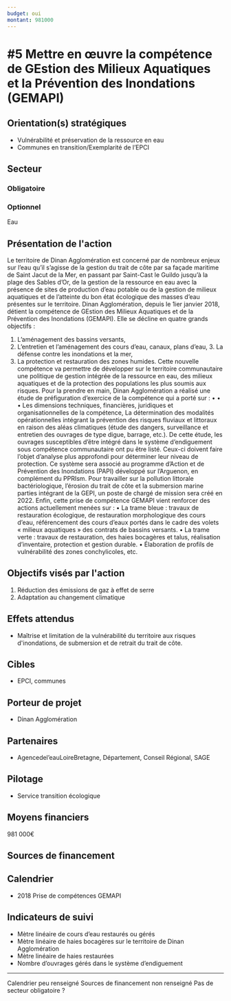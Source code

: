 ```yaml
---
budget: oui
montant: 981000
---
```


# #5 Mettre en œuvre la compétence de GEstion des Milieux Aquatiques et la Prévention des Inondations (GEMAPI)

## Orientation(s) stratégiques

- Vulnérabilité et préservation de la ressource en eau
- Communes en transition/Exemplarité de l’EPCI

## Secteur
### Obligatoire



### Optionnel

Eau

## Présentation de l'action

Le territoire de Dinan Agglomération est concerné par de nombreux enjeux sur l’eau qu’il s’agisse de la gestion du trait de côte par sa façade maritime de Saint Jacut de la Mer, en passant par Saint-Cast le Guildo jusqu’à la plage des Sables d’Or, de la gestion de la ressource en eau avec la présence de sites de production d’eau potable ou de la gestion de milieux aquatiques et de l’atteinte du bon état écologique des masses d’eau présentes sur le territoire.
Dinan Agglomération, depuis le 1ier janvier 2018, détient la compétence de GEstion des Milieux Aquatiques et de la Prévention des Inondations (GEMAPI).
Elle se décline en quatre grands objectifs :
1. L’aménagement des bassins versants,
2. L’entretien et l’aménagement des cours d’eau, canaux, plans d’eau, 3. La défense contre les inondations et la mer,
4. La protection et restauration des zones humides.
Cette nouvelle compétence va permettre de développer sur le territoire communautaire une politique de gestion intégrée de la ressource en eau, des milieux aquatiques et de la protection des populations les plus soumis aux risques.
Pour la prendre en main, Dinan Agglomération a réalisé une étude de préfiguration d’exercice de la compétence qui a porté sur :
  • •
•
Les dimensions techniques, financières, juridiques et organisationnelles de la compétence,
La détermination des modalités opérationnelles intégrant la prévention des risques fluviaux et littoraux en raison des aléas climatiques (étude des dangers, surveillance et entretien des ouvrages de type digue, barrage, etc.).
De cette étude, les ouvrages susceptibles d’être intégré dans le système d’endiguement sous compétence communautaire ont pu être listé. Ceux-ci doivent faire l’objet d’analyse plus approfondi pour déterminer leur niveau de protection. Ce système sera associé au programme d’Action et de Prévention des Inondations (PAPI) développé sur l’Arguenon, en complément du PPRIsm.
  Pour travailler sur la pollution littorale bactériologique, l’érosion du trait de côte et la submersion marine parties intégrant de la GEPI, un poste de chargé de mission sera créé en 2022.
Enfin, cette prise de compétence GEMAPI vient renforcer des actions actuellement menées sur :
• La trame bleue : travaux de restauration écologique, de restauration morphologique des cours d’eau, référencement des cours d’eaux portés dans le cadre des volets « milieux aquatiques » des contrats de bassins versants.
• La trame verte : travaux de restauration, des haies bocagères et talus, réalisation d’inventaire, protection et gestion durable.
• Élaboration de profils de vulnérabilité des zones conchylicoles, etc.

## Objectifs visés par l'action

1. Réduction des émissions de gaz à effet de serre
9. Adaptation au changement climatique

## Effets attendus

- Maîtrise et limitation de la vulnérabilité du territoire aux risques d'inondations, de submersion et de retrait du trait de côte.

## Cibles

- EPCI, communes

## Porteur de projet

- Dinan Agglomération

## Partenaires

- Agencedel’eauLoireBretagne, Département, Conseil Régional, SAGE

## Pilotage

- Service transition écologique

## Moyens financiers

981 000€

## Sources de financement



## Calendrier

- 2018 Prise de compétences GEMAPI

## Indicateurs de suivi

- Mètre linéaire de cours d’eau restaurés ou gérés
- Mètre linéaire de haies bocagères sur le territoire de Dinan Agglomération
- Mètre linéaire de haies restaurées
- Nombre d’ouvrages gérés dans le système d’endiguement

---

Calendrier peu renseigné
Sources de financement non renseigné
Pas de secteur obligatoire ?
